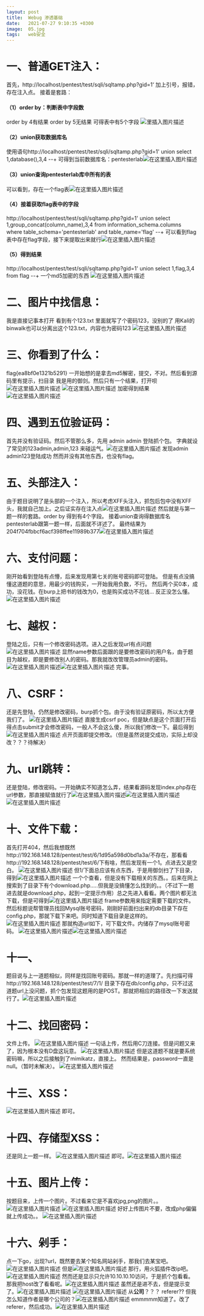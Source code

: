 ```yaml
---
layout: post
title:  Webug 渗透基础
date:   2021-07-27 9:10:35 +0300
image:  05.jpg
tags:   web安全
---
```


# 一、普通GET注入：
首先，http://localhost/pentest/test/sqli/sqltamp.php?gid=1‘ 加上引号，报错，存在注入点。
接着是套路：
####  （1）order by：判断表中字段数
order by 4有结果 order by 5无结果 可得表中有5个字段
![里插入图片描述](https://img-blog.csdnimg.cn/20190131155103229.jpg)
#### （2）union获取数据库名
使用语句http://localhost/pentest/test/sqli/sqltamp.php?gid=1' union select 1,database(),3,4 --+ 可得到当前数据库名：pentesterlab![在这里插入图片描述](https://img-blog.csdnimg.cn/20190131155735151.jpg)
#### （3）union查询pentesterlab库中所有的表
可以看到，存在一个flag表![在这里插入图片描述](https://img-blog.csdnimg.cn/20190131160112884.jpg)
#### （4）接着获取flag表中的字段
http://localhost/pentest/test/sqli/sqltamp.php?gid=1' union select 1,group_concat(column_name),3,4 from information_schema.columns where table_schema='pentesterlab' and table_name='flag' --+
可以看到flag表中存在flag字段，接下来提取出来就行![在这里插入图片描述](https://img-blog.csdnimg.cn/20190131160448703.jpg)
#### （5）得到结果
http://localhost/pentest/test/sqli/sqltamp.php?gid=1' union select 1,flag,3,4 from flag --+
一个md5加密的东西
![在这里插入图片描述](https://img-blog.csdnimg.cn/20190131160606856.jpg)

# 二、图片中找信息：
我是直接记事本打开
看到有个123.txt  里面就写了个密码123，没别的了
用Kali的binwalk也可以分离出这个123.txt，内容也为密码123
![在这里插入图片描述](https://img-blog.csdnimg.cn/20190131161647979.jpg)
# 三、你看到了什么：
flag{ea8bf0e1321b5291}
一开始想的是拿去md5解密，提交，不对。然后看到源码里有提示，扫目录
我是用的御剑。然后只有一个结果，打开呗![在这里插入图片描述](https://img-blog.csdnimg.cn/20190131164316658.jpg)
![在这里插入图片描述](https://img-blog.csdnimg.cn/20190131164522966.jpg)
加密得到结果![在这里插入图片描述](https://img-blog.csdnimg.cn/20190131164907354.jpg)
# 四、遇到五位验证码：
首先并没有验证码。然后不管那么多，先用 admin admin 登陆抓个包。
字典就设了常见的123admin,admin,123 来碰运气。![在这里插入图片描述](https://img-blog.csdnimg.cn/20190131171655884.jpg?x-oss-process=image/watermark,type_ZmFuZ3poZW5naGVpdGk,shadow_10,text_aHR0cHM6Ly9ibG9nLmNzZG4ubmV0L3dlaXhpbl80MzkxNDkzMA==,size_16,color_FFFFFF,t_70)
发现admin admin123登陆成功 然而并没有其他东西，也没有flag。

# 五、头部注入：
由于题目说明了是头部的一个注入，所以考虑XFF头注入，抓包后包中没有XFF头，我就自己加上。之后证实存在注入点![在这里插入图片描述](https://img-blog.csdnimg.cn/20190203112908292.jpg?x-oss-process=image/watermark,type_ZmFuZ3poZW5naGVpdGk,shadow_10,text_aHR0cHM6Ly9ibG9nLmNzZG4ubmV0L3dlaXhpbl80MzkxNDkzMA==,size_16,color_FFFFFF,t_70)
然后就是与第一题一样的套路。order by 得到有4个字段。
接着union查询得数据库名pentesterlab跟第一题一样，后面就不详述了。
最终结果为204f704fbbcf6acf398ffee11989b377![在这里插入图片描述](https://img-blog.csdnimg.cn/20190203113810321.jpg)
#	六、支付问题：
刚开始看到登陆有点懵，后来发现用第七关的账号密码即可登陆。
但是有点没搞懂这道题的意思，用最少的钱购买，一开始我用负数，不行。
然后两个买0本，成功，没花钱。在burp上把书的钱改为0，也是购买成功不花钱...
反正没怎么懂。![在这里插入图片描述](https://img-blog.csdnimg.cn/20190203113953803.jpg)
# 七、越权：
登陆之后，只有一个修改密码选项。进入之后发现url有点问题![在这里插入图片描述](https://img-blog.csdnimg.cn/20190203115246620.jpg)
显然name参数后面跟的是要修改密码的用户名，由于题目为越权，即是要修改别人的密码。那我就改改管理员admin的密码。![在这里插入图片描述](https://img-blog.csdnimg.cn/20190203115718439.jpg)![在这里插入图片描述](https://img-blog.csdnimg.cn/2019020311572794.jpg)
完事。
# 八、CSRF：
还是先登陆，仍然是修改密码，burp抓个包。由于没有验证原密码，所以太方便我们了。
![在这里插入图片描述](https://img-blog.csdnimg.cn/20190203153746540.jpg?x-oss-process=image/watermark,type_ZmFuZ3poZW5naGVpdGk,shadow_10,text_aHR0cHM6Ly9ibG9nLmNzZG4ubmV0L3dlaXhpbl80MzkxNDkzMA==,size_16,color_FFFFFF,t_70)
直接生成csrf poc，但是缺点是这个页面打开后得点击submit才会修改密码，一般人不会这么傻，所以我们修改一下。最后得到![在这里插入图片描述](https://img-blog.csdnimg.cn/20190203153439358.jpg)
点开页面即提交修改。（但是虽然说提交成功，实际上却没改？？？待解决）
# 九、url跳转：
还是登陆，修改密码。一开始确实不知道怎么弄，结果看源码发现index.php存在url参数，那直接赋值就行了![在这里插入图片描述](https://img-blog.csdnimg.cn/20190203155644142.jpg)![在这里插入图片描述](https://img-blog.csdnimg.cn/20190203155634741.jpg)
![在这里插入图片描述](https://img-blog.csdnimg.cn/20190203155654984.jpg?x-oss-process=image/watermark,type_ZmFuZ3poZW5naGVpdGk,shadow_10,text_aHR0cHM6Ly9ibG9nLmNzZG4ubmV0L3dlaXhpbl80MzkxNDkzMA==,size_16,color_FFFFFF,t_70)
# 十、文件下载：
首先打开404，然后我想既然http://192.168.148.128/pentest/test/6/1d95a598d0bd1a3a/不存在，那看看http://192.168.148.128/pentest/test/6/下有啥，然后发现有一个1。点进去又是空白。
![在这里插入图片描述](https://img-blog.csdnimg.cn/20190205120824760.jpg)
但1/下面总应该有点东西，于是用御剑扫了下目录，得到![在这里插入图片描述](https://img-blog.csdnimg.cn/2019020512090168.jpg)
一个个查看，但是没有下载相关的东西。。后来在网上搜索到了目录下有个download.php.....但我是没搞懂怎么找到的。。（不过下一题进去就是download.php，起到一定提示作用）总之先进入看看。两个图片都无法下载，但是可得到![在这里插入图片描述](https://img-blog.csdnimg.cn/20190208155058784.jpg)
frame参数用来指定需要下载的文件。然后标题说帮管理员找回Mysql账号密码，刚刚好前面扫出来的db目录下存在config.php，那就下载下来吧。同时知道下载目录是这样的。
![在这里插入图片描述](https://img-blog.csdnimg.cn/20190208160420733.jpg)
那就构造url如下，可下载文件。内储存了mysql账号密码。
![在这里插入图片描述](https://img-blog.csdnimg.cn/20190208155507561.jpg)![在这里插入图片描述](https://img-blog.csdnimg.cn/20190208155516320.jpg?x-oss-process=image/watermark,type_ZmFuZ3poZW5naGVpdGk,shadow_10,text_aHR0cHM6Ly9ibG9nLmNzZG4ubmV0L3dlaXhpbl80MzkxNDkzMA==,size_16,color_FFFFFF,t_70)
# 十一、
题目说与上一道题相似，同样是找回账号密码。那就一样的道理了。先扫描可得http://192.168.148.128/pentest/test/7/1/ 目录下存在db/config.php，只不过这道题url上没问题，抓个包发现这题用的是POST。那就把相应的路径改一下发送就行了。![在这里插入图片描述](https://img-blog.csdnimg.cn/20190208162107492.jpg?x-oss-process=image/watermark,type_ZmFuZ3poZW5naGVpdGk,shadow_10,text_aHR0cHM6Ly9ibG9nLmNzZG4ubmV0L3dlaXhpbl80MzkxNDkzMA==,size_16,color_FFFFFF,t_70)
# 十二、找回密码：
文件上传。
![在这里插入图片描述](https://img-blog.csdnimg.cn/2019020816291329.jpg)
一句话上传，然后用C刀连接。但是问题又来了，因为根本没有D盘这玩意。
![在这里插入图片描述](https://img-blog.csdnimg.cn/20190211131115122.jpg?x-oss-process=image/watermark,type_ZmFuZ3poZW5naGVpdGk,shadow_10,text_aHR0cHM6Ly9ibG9nLmNzZG4ubmV0L3dlaXhpbl80MzkxNDkzMA==,size_16,color_FFFFFF,t_70)
但是这道题不就是要系统密码嘛，所以之后接触到了mimikatz，直接上。
然而结果是，password一直是null。（暂时未解决）。
![在这里插入图片描述](https://img-blog.csdnimg.cn/20190212103038790.jpg?x-oss-process=image/watermark,type_ZmFuZ3poZW5naGVpdGk,shadow_10,text_aHR0cHM6Ly9ibG9nLmNzZG4ubmV0L3dlaXhpbl80MzkxNDkzMA==,size_16,color_FFFFFF,t_70)

# 十三、XSS：
![在这里插入图片描述](https://img-blog.csdnimg.cn/20190210221038800.jpg)
即可。
# 十四、存储型XSS：
还是同上一题一样。
![在这里插入图片描述](https://img-blog.csdnimg.cn/20190210221811170.jpg)
即可。![在这里插入图片描述](https://img-blog.csdnimg.cn/20190210221823132.jpg)
# 十五、图片上传：
按题目来，上传一个图片。不过看来它是不喜欢jpg,png的图片。。
![在这里插入图片描述](https://img-blog.csdnimg.cn/20190210224022346.jpg?x-oss-process=image/watermark,type_ZmFuZ3poZW5naGVpdGk,shadow_10,text_aHR0cHM6Ly9ibG9nLmNzZG4ubmV0L3dlaXhpbl80MzkxNDkzMA==,size_16,color_FFFFFF,t_70)
![在这里插入图片描述](https://img-blog.csdnimg.cn/20190210224038971.jpg?x-oss-process=image/watermark,type_ZmFuZ3poZW5naGVpdGk,shadow_10,text_aHR0cHM6Ly9ibG9nLmNzZG4ubmV0L3dlaXhpbl80MzkxNDkzMA==,size_16,color_FFFFFF,t_70)
好好上传图片不要，改成php偏偏就上传成功。。
![在这里插入图片描述](https://img-blog.csdnimg.cn/20190210224106275.jpg?x-oss-process=image/watermark,type_ZmFuZ3poZW5naGVpdGk,shadow_10,text_aHR0cHM6Ly9ibG9nLmNzZG4ubmV0L3dlaXhpbl80MzkxNDkzMA==,size_16,color_FFFFFF,t_70)
# 十六、剁手：
点一下go，出现?url，既然要去某个知名网站剁手，那我们去某宝吧。
![在这里插入图片描述](https://img-blog.csdnimg.cn/20190211133716368.jpg)
但是![在这里插入图片描述](https://img-blog.csdnimg.cn/20190211133726513.jpg)
那行，用火狐插件改ip吧。![在这里插入图片描述](https://img-blog.csdnimg.cn/20190211133740535.jpg)
然而还是显示只允许10.10.10.10访问，于是抓个包看看。那我把host改了看看呢。![在这里插入图片描述](https://img-blog.csdnimg.cn/20190211134114326.jpg)
虽然还是进不去，但是提示变了。![在这里插入图片描述](https://img-blog.csdnimg.cn/20190211134134495.jpg)
![在这里插入图片描述](https://img-blog.csdnimg.cn/20190211134443726.jpg)
从**公司**？？？   referer??  但我怎么知道作者是哪个公司的？![在这里插入图片描述](https://img-blog.csdnimg.cn/2019021113502320.jpg)
emmmmm知道了。改了referer，然后成功。![在这里插入图片描述](https://img-blog.csdnimg.cn/20190211135122267.jpg)
